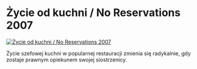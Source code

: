 Życie od kuchni / No Reservations 2007 
=============
[![Życie od kuchni / No Reservations 2007 ](http://vidos.pl/images/player.gif)](http://vidos.pl/ycie-od-kuchni-no-reservations-2007)

 Życie szefowej kuchni w popularnej restauracji zmienia się radykalnie, gdy zostaje prawnym opiekunem swojej siostrzenicy.
